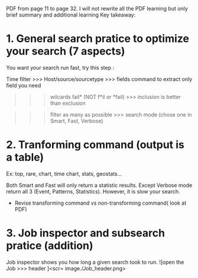 PDF from page 11 to page 32. I will not rewrite all the PDF learning but only brief summary and additional learning
Key takeaway:
# 1. General search pratice to optimize your search (7 aspects)
You want your search run fast, try this step :

Time filter >>> Host/source/sourcetype >>> fields command to extract only field you need

>>> wilcards fail* (NOT f*il or *fail) >>> inclusion is better than exclusion 

>>> filter as many as possible >>> search mode (chose one in Smart, Fast, Verbose)
# 2. Tranforming command (output is a table)
Ex: top, rare, chart, time chart, stats, geostats...

Both Smart and Fast will only return a statistic results. Except Verbose mode return all 3 (Event, Patterns, Statistics). However, it is slow your search.

* Revise transforming command vs non-transforming command( look at PDF)

# 3. Job inspector and subsearch pratice (addition)
Job inspector shows you how long a given search took to run. 
![open the Job >>> header ]<scr= image./Job_header.png>
